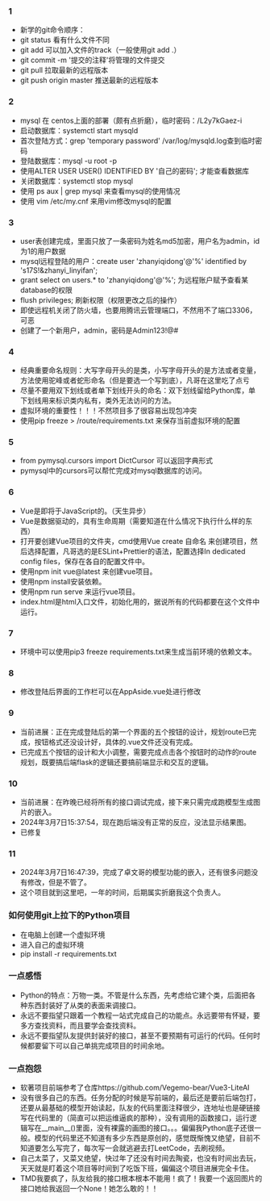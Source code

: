 ### 1
- 新学的git命令顺序：
- git status 看有什么文件不同
- git add 可以加入文件的track（一般使用git add .）
- git commit -m '提交的注释'将管理的文件提交
- git pull 拉取最新的远程版本
- git push origin master 推送最新的远程版本
### 2
- mysql 在 centos上面的部署（颇有点折磨），临时密码：/L2y7kGaez-i
- 启动数据库：systemctl start mysqld
- 首次登陆方式：grep 'temporary password' /var/log/mysqld.log查到临时密码
- 登陆数据库：mysql -u root -p
- 使用ALTER USER USER() IDENTIFIED BY '自己的密码';  才能查看数据库
- 关闭数据库：systemctl stop mysql
- 使用 ps aux | grep mysql 来查看mysql的使用情况
- 使用 vim /etc/my.cnf 来用vim修改mysql的配置
### 3
- user表创建完成，里面只放了一条密码为姓名md5加密，用户名为admin，id为1的用户数据
- mysql远程登陆的用户：create user 'zhanyiqidong'@'%' identified by 's17S!&zhanyi_linyifan';
- grant select on users.* to 'zhanyiqidong'@'%'; 为远程账户赋予查看某database的权限
- flush privileges; 刷新权限（权限更改之后的操作）
- 即使远程机关闭了防火墙，也要用腾讯云管理端口，不然用不了端口3306，可恶
- 创建了一个新用户，admin，密码是Admin123!@#
### 4
- 经典重要命名规则：大写字母开头的是类，小写字母开头的是方法或者变量，方法使用驼峰或者蛇形命名（但是要选一个写到底），凡哥在这里吃了点亏
- 尽量不要用双下划线或者单下划线开头的命名：双下划线留给Python库，单下划线用来标识类内私有，类外无法访问的方法。
- 虚拟环境的重要性！！！不然项目多了很容易出现包冲突
- 使用pip freeze > /route/requirements.txt 来保存当前虚拟环境的配置
### 5
- from pymysql.cursors import DictCursor 可以返回字典形式
- pymysql中的cursors可以帮忙完成对mysql数据库的访问。
### 6
- Vue是即将于JavaScript的。（天生异步）
- Vue是数据驱动的，具有生命周期（需要知道在什么情况下执行什么样的东西）
- 打开要创建Vue项目的文件夹，cmd使用Vue create 自命名 来创建项目，然后选择配置，凡哥选的是ESLint+Prettier的语法，配置选择In dedicated config files，保存在各自的配置文件中。
- 使用npm init vue@latest 来创建vue项目。
- 使用npm install安装依赖。
- 使用npm run serve 来运行vue项目。
- index.html是html入口文件，初始化用的，据说所有的代码都要在这个文件中运行。
### 7
- 环境中可以使用pip3 freeze requirements.txt来生成当前环境的依赖文本。
### 8
- 修改登陆后界面的工作栏可以在AppAside.vue处进行修改
### 9
- 当前进展：正在完成登陆后的第一个界面的五个按钮的设计，规划route已完成，按钮格式还没设计好，具体的.vue文件还没有完成。
- 已完成五个按钮的设计和大小调整，需要完成点击各个按钮时的动作的route规划，既要搞后端flask的逻辑还要搞前端显示和交互的逻辑。
### 10
- 当前进展：在昨晚已经将所有的接口调试完成，接下来只需完成跑模型生成图片的嵌入。
- 2024年3月7日15:37:54，现在跑后端没有正常的反应，没法显示结果图。
- 已修复
### 11
- 2024年3月7日16:47:39，完成了卓文哥的模型功能的嵌入，还有很多问题没有修改，但是不管了。
- 这个项目就到这里吧，一年的时间，后期属实折磨我这个负责人。
### 如何使用git上拉下的Python项目

- 在电脑上创建一个虚拟环境
- 进入自己的虚拟环境
- pip install -r requirements.txt

### 一点感悟
- Python的特点：万物一类。不管是什么东西，先考虑给它建个类，后面把各种东西封装好了从类的表面来调接口。
- 永远不要指望只跟着一个教程一站式完成自己的功能点。永远要带有怀疑，要多方查找资料，而且要学会查找资料。
- 永远不要指望队友提供封装好的接口，甚至不要预期有可运行的代码。任何时候都要留下可以自己单挑完成项目的时间余地。

### 一点抱怨
- 软著项目前端参考了仓库https://github.com/Vegemo-bear/Vue3-LiteAI
- 没有很多自己的东西。任务分配的时候是写前端的，最后还是要前后端包打，还要从最基础的模型开始读起，队友的代码里面注释很少，连地址也是硬链接写在代码里的（简直可以把运维逼疯的那种），没有调用的函数接口，运行逻辑写在__main__()里面，没有裸露的画图的接口。。。偏偏我Python底子还很一般。模型的代码里还不知道有多少东西是原创的，感觉既惭愧又绝望，目前不知道要怎么写完了，每次写一会就逃避去打LeetCode，去刷视频。
- 自己太菜了，又菜又绝望，快过年了还没有时间去陶瓷，也没有时间出去玩，天天就是盯着这个项目等时间到了吃饭下班，偏偏这个项目进展完全卡住。
- TMD我要疯了，队友给我的接口根本根本不能用！疯了！我要一个返回图片的接口她给我返回一个None！她怎么敢的！！
